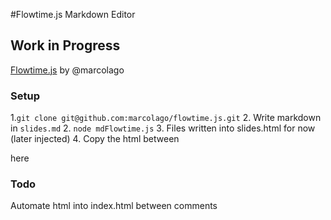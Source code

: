 #Flowtime.js Markdown Editor

## Work in Progress

[Flowtime.js](http://flowtime-js.marcolago.com/#/section-2/page-2) by @marcolago


### Setup

1.`git clone git@github.com:marcolago/flowtime.js.git` 
2. Write markdown in `slides.md`
2. `node mdFlowtime.js`
3. Files written into slides.html for now (later injected)
4. Copy the html between <div class="flowtime"> here </div>

### Todo

Automate html into index.html between comments